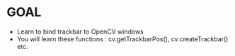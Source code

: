 # GOAL
+ Learn to bind trackbar to OpenCV windows
+ You will learn these functions : cv.getTrackbarPos(), cv.createTrackbar() etc.
